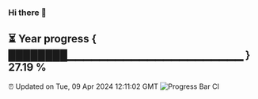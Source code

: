 ### Hi there 👋
⏳ Year progress { ████████▁▁▁▁▁▁▁▁▁▁▁▁▁▁▁▁▁▁▁▁▁▁ } 27.19 %
---
⏰ Updated on Tue, 09 Apr 2024 12:11:02 GMT
![Progress Bar CI](https://github.com/Moyi321/Moyi321/workflows/Progress%20Bar%20CI/badge.svg)
